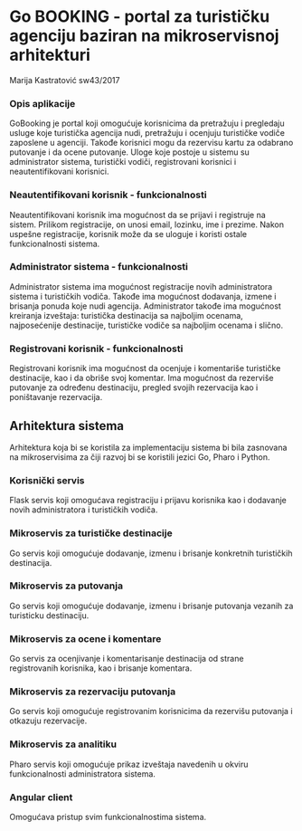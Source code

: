 <h1>Go BOOKING - portal za turističku agenciju baziran na mikroservisnoj arhitekturi</h1>

Marija Kastratović sw43/2017

<h3>Opis aplikacije</h3>

GoBooking je portal koji omogućuje korisnicima da pretražuju i pregledaju usluge koje turistička agencija nudi, pretražuju i ocenjuju turističke vodiče zaposlene u agenciji. Takođe korisnici mogu da rezervisu kartu za odabrano putovanje i da ocene putovanje. Uloge koje postoje u sistemu su administrator sistema, turistički vodiči, registrovani korisnici i neautentifikovani korisnici.

<h3>Neautentifikovani korisnik - funkcionalnosti</h3>

Neautentifikovani korisnik ima mogućnost da se prijavi i registruje na sistem. Prilikom registracije, on unosi email, lozinku, ime i prezime. Nakon uspešne registracije, korisnik može da se uloguje i koristi ostale funkcionalnosti sistema. 

<h3>Administrator sistema - funkcionalnosti</h3>

Administrator sistema ima mogućnost registracije novih administratora sistema i turističkih vodiča. Takođe ima mogućnost dodavanja, izmene i brisanja ponuda koje nudi agencija. Administrator takođe ima mogućnost kreiranja izveštaja: turistička destinacija sa najboljim ocenama, najposećenije destinacije, turističke vodiče sa najboljim ocenama i slično.

<h3>Registrovani korisnik - funkcionalnosti</h3>

Registrovani korisnik ima mogućnost da ocenjuje i komentariše turističke destinacije, kao i da obriše svoj komentar. Ima mogućnost da rezerviše putovanje za određenu destinaciju, pregled svojih rezervacija kao i poništavanje rezervacija. 

<h2>Arhitektura sistema</h2>

Arhitektura koja bi se koristila za implementaciju sistema bi bila zasnovana na mikroservisima za čiji razvoj bi se koristili jezici Go, Pharo i Python.  

<h3>Korisnički servis</h3>

Flask servis koji omogućava registraciju i prijavu korisnika kao i dodavanje novih administratora i turističkih vodiča.

<h3>Mikroservis za turističke destinacije</h3>

Go servis koji omogućuje dodavanje, izmenu i brisanje konkretnih turističkih destinacija.

<h3>Mikroservis za putovanja</h3>

Go servis koji omogućuje dodavanje, izmenu i brisanje putovanja vezanih za turisticku destinaciju.

<h3>Mikroservis za ocene i komentare</h3>

Go servis za ocenjivanje i komentarisanje destinacija od strane registrovanih korisnika, kao i brisanje komentara.

<h3>Mikroservis za rezervaciju putovanja</h3>

Go servis koji omogućuje registrovanim korisnicima da rezervišu putovanja i otkazuju rezervacije.

<h3>Mikroservis za analitiku</h3>

Pharo servis koji omogućuje prikaz izveštaja navedenih u okviru funkcionalnosti administratora sistema.

<h3>Angular client</h3>

Omogućava pristup svim funkcionalnostima sistema.



